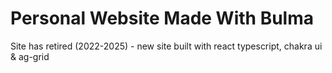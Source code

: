 # Personal Website Made With Bulma

Site has retired (2022-2025) - new site built with react typescript, chakra ui & ag-grid

